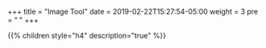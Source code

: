 +++
title = "Image Tool"
date = 2019-02-22T15:27:54-05:00
weight = 3
pre = "<b> </b>"
+++


{{% children style="h4" description="true" %}}
